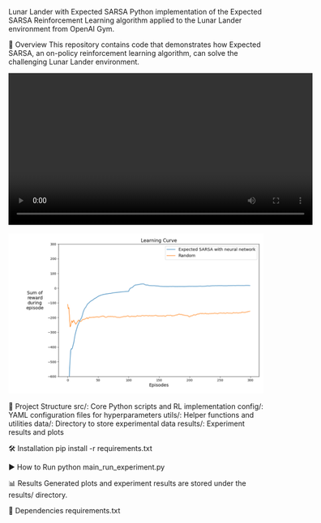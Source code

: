 Lunar Lander with Expected SARSA
Python implementation of the Expected SARSA Reinforcement Learning algorithm applied to the Lunar Lander environment from OpenAI Gym.

🚀 Overview
This repository contains code that demonstrates how Expected SARSA, an on-policy reinforcement learning algorithm, can solve the challenging Lunar Lander environment.


<video width="600" controls>
  <source src="https://github.com/Sergendel/RL_Lunar_Lander_Expected_Sarsa/blob/main/data/ImplementYourAgent.mp4" type="video/mp4">
  Your browser does not support the video tag.
</video>

![learning Curve](learning_Curve.png)

📁 Project Structure
src/: Core Python scripts and RL implementation
config/: YAML configuration files for hyperparameters
utils/: Helper functions and utilities
data/: Directory to store experimental data
results/: Experiment results and plots

🛠️ Installation
pip install -r requirements.txt

▶️ How to Run
python main_run_experiment.py

📊 Results
Generated plots and experiment results are stored under the results/ directory.

📝 Dependencies
requirements.txt